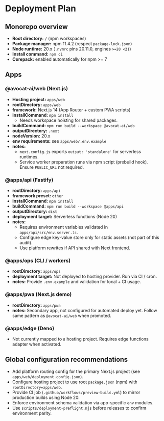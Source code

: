 # Deployment Plan

## Monorepo overview
- **Root directory:** `/` (npm workspaces)
- **Package manager:** npm 11.4.2 (respect `package-lock.json`)
- **Node runtime:** 20.x (`.nvmrc` pins 20.11.0, engines `>=20 <21`)
- **Install command:** `npm ci`
- **Corepack:** enabled automatically for npm >= 7

## Apps

### @avocat-ai/web (Next.js)
- **Hosting project:** `apps/web`
- **rootDirectory:** `apps/web`
- **framework:** Next.js 14 (App Router + custom PWA scripts)
- **installCommand:** `npm install`
  - Needs workspace hoisting for shared packages.
- **buildCommand:** `npm run build --workspace @avocat-ai/web`
- **outputDirectory:** `.next`
- **nodeVersion:** 20.x
- **env requirements:** see `apps/web/.env.example`
- **notes:**
  - `next.config.js` exports `output: 'standalone'` for serverless runtimes.
  - Service worker preparation runs via npm script (prebuild hook). Ensure `PUBLIC_URL` not required.

### @apps/api (Fastify)
- **rootDirectory:** `apps/api`
- **framework preset:** `other`
- **installCommand:** `npm install`
- **buildCommand:** `npm run build --workspace @apps/api`
- **outputDirectory:** `dist`
- **deployment target:** Serverless functions (Node 20)
- **notes:**
  - Requires environment variables validated in `apps/api/src/env.server.ts`.
  - Configure edge key-value store only for static assets (not part of this audit).
  - Use platform rewrites if API shared with Next frontend.

### @apps/ops (CLI / workers)
- **rootDirectory:** `apps/ops`
- **deployment target:** Not deployed to hosting provider. Run via CI / cron.
- **notes:** Provide `.env.example` and validation for local + CI usage.

### @apps/pwa (Next.js demo)
- **rootDirectory:** `apps/pwa`
- **notes:** Secondary app, not configured for automated deploy yet. Follow same pattern as `@avocat-ai/web` when promoted.

### @apps/edge (Deno)
- Not currently mapped to a hosting project. Requires edge functions adapter when activated.

## Global configuration recommendations
- Add platform routing config for the primary Next.js project (see `apps/web/deployment.config.json`).
- Configure hosting project to use root `package.json` (npm) with `rootDirectory=apps/web`.
- Provide CI job (`.github/workflows/preview-build.yml`) to mirror production builds using Node 20.
- Enforce environment schema validation via app-specific `env` modules.
- Use `scripts/deployment-preflight.mjs` before releases to confirm environment parity.
